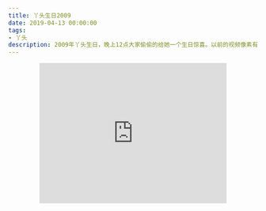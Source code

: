 ```yaml
---
title: 丫头生日2009
date: 2019-04-13 00:00:00
tags:
- 丫头
description: 2009年丫头生日，晚上12点大家偷偷的给她一个生日惊喜。以前的视频像素有点渣，视频里的那些人看起来有点傻，傻的可爱。傻的让我们久久难以忘怀那些傻逼时光。
---
```


<center><iframe width="378" height="283.5" src="https://v.qq.com/txp/iframe/player.html?vid=b0860ix54yz" frameborder="0" allowfullscreen></iframe></center>
